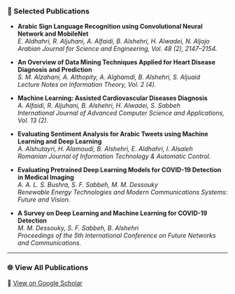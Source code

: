 

### 🔬 Selected Publications
- **Arabic Sign Language Recognition using Convolutional Neural Network and MobileNet**  
  *E. Aldhahri, R. Aljuhani, A. Alfaidi, B. Alshehri, H. Alwadei, N. Aljojo*  
  *Arabian Journal for Science and Engineering, Vol. 48 (2), 2147–2154.*

- **An Overview of Data Mining Techniques Applied for Heart Disease Diagnosis and Prediction**  
  *S. M. Alzahani, A. Althopity, A. Alghamdi, B. Alshehri, S. Aljuaid*  
  *Lecture Notes on Information Theory, Vol. 2 (4).*

- **Machine Learning: Assisted Cardiovascular Diseases Diagnosis**  
  *A. Alfaidi, R. Aljuhani, B. Alshehri, H. Alwadei, S. Sabbeh*  
  *International Journal of Advanced Computer Science and Applications, Vol. 13 (2).*

- **Evaluating Sentiment Analysis for Arabic Tweets using Machine Learning and Deep Learning**  
  *A. Alshutayri, H. Alamoudi, B. Alshehri, E. Aldhahri, I. Alsaleh*  
  *Romanian Journal of Information Technology & Automatic Control.*

- **Evaluating Pretrained Deep Learning Models for COVID-19 Detection in Medical Imaging**  
  *A. A. L. S. Bushra, S. F. Sabbeh, M. M. Dessouky*  
  *Renewable Energy Technologies and Modern Communications Systems: Future and Vision.*

- **A Survey on Deep Learning and Machine Learning for COVID-19 Detection**  
  *M. M. Dessouky, S. F. Sabbeh, B. Alshehri*  
  *Proceedings of the 5th International Conference on Future Networks and Communications.*

---

### 🌐 View All Publications
🔗 [View on Google Scholar](https://scholar.google.com)
